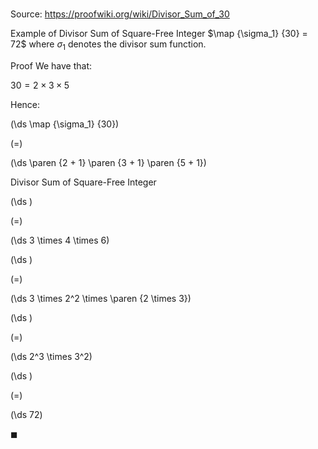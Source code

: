 # 

Source: https://proofwiki.org/wiki/Divisor_Sum_of_30

Example of Divisor Sum of Square-Free Integer
$\map {\sigma_1} {30} = 72$
where $\sigma_1$ denotes the divisor sum function.

Proof
We have that:

$30 = 2 \times 3 \times 5$

Hence:














\(\ds \map {\sigma_1} {30}\)

\(=\)







\(\ds \paren {2 + 1} \paren {3 + 1} \paren {5 + 1}\)





Divisor Sum of Square-Free Integer














\(\ds \)

\(=\)







\(\ds 3 \times 4 \times 6\)




















\(\ds \)

\(=\)







\(\ds 3 \times 2^2 \times \paren {2 \times 3}\)




















\(\ds \)

\(=\)







\(\ds 2^3 \times 3^2\)




















\(\ds \)

\(=\)







\(\ds 72\)









$\blacksquare$





